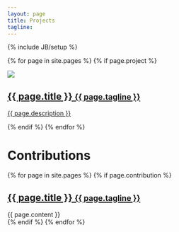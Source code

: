 ```yaml
---
layout: page
title: Projects
tagline: 
---
```

{% include JB/setup %}

{% for page in site.pages %}
  	{% if page.project %}
<a class="block" href="{{ BASE_PATH }}{{ page.url }}">
	<div class="well">
			<div class="pull-left">
				<img class="block-icon" src='{{ ASSET_PATH }}{{ page.icon }}'/>
			</div>
			<div >
				<h2>{{ page.title }} <small>{{ page.tagline }}</small></h2>
				<p>{{ page.description }}</p>
			</div>
	</div>
</a>
	{% endif %}
{% endfor %}

<div class="page-header">
<h1>Contributions</h1>
</div>

{% for page in site.pages %}
  	{% if page.contribution %}
<div class="block block-small">
	<div class="well well-small">
		<a href="#" class="noLinkStyles" data-toggle="collapse" data-target="#{{ page.id }}">
			<h2>{{ page.title }} <small>{{ page.tagline }}</small></h2>
		</a>
		<div class="collapse out" id="{{ page.id }}">{{ page.content }}</div>
	</div>
</div>
	{% endif %}
{% endfor %}



